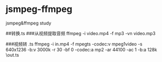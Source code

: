 # jsmpeg-ffmpeg
jsmpeg&amp;ffmpeg study


##转换.ts
###从视频提取音频
ffmpeg -i video.mp4 -f mp3 -vn video.mp3

###视频转 .ts
ffmpeg -i in.mp4 -f mpegts \-codec:v mpeg1video -s 640x1236 -b:v 3000k -r 30 -bf 0 \-codec:a mp2 -ar 44100 -ac 1 -b:a 128k \out.ts
